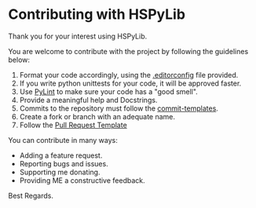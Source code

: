 # Contributing with HSPyLib

Thank you for your interest using HSPyLib.

You are welcome to contribute with the project by following the guidelines below:

1. Format your code accordingly, using the [.editorconfig](../.editorconfig) file provided.
2. If you write python unittests for your code, it will be approved faster.
3. Use [PyLint](https://pypi.org/project/pylint/) to make sure your code has a "good smell".
4. Provide a meaningful help and Docstrings.
5. Commits to the repository must follow the [commit-templates](COMMITS.txt).
6. Create a fork or branch with an adequate name.
8. Follow the [Pull Request Template](PULL_REQUEST_TEMPLATE.md)

You can contribute in many ways:

- Adding a feature request.
- Reporting bugs and issues.
- Supporting me donating.
- Providing ME a constructive feedback.

Best Regards.
